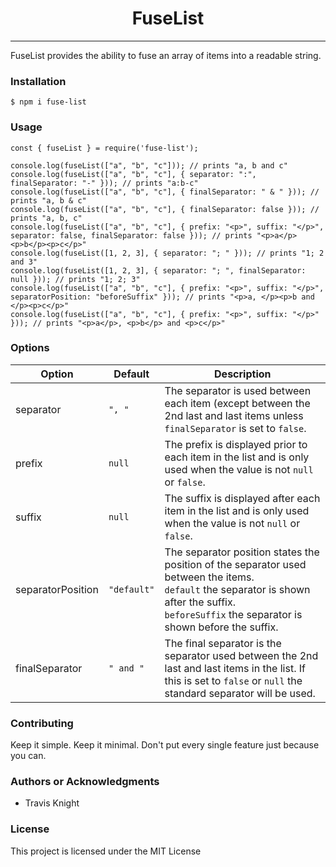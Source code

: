 <h1 align="center"> FuseList </h1>

<hr/>

<p>FuseList provides the ability to fuse an array of items into a readable string.</p>

<h3> Installation </h3>

```shell
$ npm i fuse-list
```

<h3> Usage </h3>

```node
const { fuseList } = require('fuse-list');

console.log(fuseList(["a", "b", "c"])); // prints "a, b and c"
console.log(fuseList(["a", "b", "c"], { separator: ":", finalSeparator: "-" })); // prints "a:b-c"
console.log(fuseList(["a", "b", "c"], { finalSeparator: " & " })); // prints "a, b & c"
console.log(fuseList(["a", "b", "c"], { finalSeparator: false })); // prints "a, b, c"
console.log(fuseList(["a", "b", "c"], { prefix: "<p>", suffix: "</p>", separator: false, finalSeparator: false })); // prints "<p>a</p><p>b</p><p>c</p>"
console.log(fuseList([1, 2, 3], { separator: "; " })); // prints "1; 2 and 3"
console.log(fuseList([1, 2, 3], { separator: "; ", finalSeparator: null })); // prints "1; 2; 3"
console.log(fuseList(["a", "b", "c"], { prefix: "<p>", suffix: "</p>", separatorPosition: "beforeSuffix" })); // prints "<p>a, </p><p>b and </p><p>c</p>"
console.log(fuseList(["a", "b", "c"], { prefix: "<p>", suffix: "</p>" })); // prints "<p>a</p>, <p>b</p> and <p>c</p>"
```

<h3> Options </h3>

Option | Default | Description
--- | --- | ---
separator | `", "` | The separator is used between each item (except between the 2nd last and last items unless `finalSeparator` is set to `false`.
prefix | `null` | The prefix is displayed prior to each item in the list and is only used when the value is not `null` or `false`.
suffix | `null` | The suffix is displayed after each item in the list and is only used when the value is not `null` or `false`.
separatorPosition | `"default"` | The separator position states the position of the separator used between the items.<br />`default` the separator is shown after the suffix.<br />`beforeSuffix` the separator is shown before the suffix.
finalSeparator | `" and "` | The final separator is the separator used between the 2nd last and last items in the list. If this is set to `false` or `null` the standard separator will be used.

<h3>Contributing</h3>
Keep it simple. Keep it minimal. Don't put every single feature just because you can.

<h3>Authors or Acknowledgments</h3>
<ul>
  <li>Travis Knight</li>
</ul>

<h3>License</h3>

This project is licensed under the MIT License
